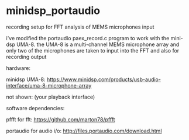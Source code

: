 # minidsp_portaudio
recording setup for FFT analysis of MEMS microphones input

i've modified the portaudio paex_record.c program to work with the mini-dsp UMA-8.  the UMA-8 is a multi-channel MEMS microphone array and only two of the microphones are taken to input into the FFT and also for recording output

hardware:

minidsp UMA-8:
https://www.minidsp.com/products/usb-audio-interface/uma-8-microphone-array

not shown:
(your playback interface)


software dependencies:

pffft for fft:
https://github.com/marton78/pffft

portaudio for audio i/o:
http://files.portaudio.com/download.html
